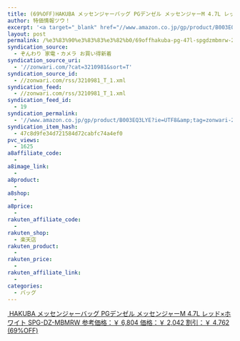 ```yaml
---
title: (69%OFF)HAKUBA メッセンジャーバッグ PGデンゼル メッセンジャーM 4.7L レッド×ホワイト SPG-DZ-MBMRW ￥2,042
author: 特価情報ツウ！
excerpt: '<a target="_blank" href="//www.amazon.co.jp/gp/product/B003EQ3LYE?ie=UTF8&amp;tag=zonwari-22&amp;linkCode=as2&amp;camp=247&amp;creative=7399&amp;creativeASIN=B003EQ3LYE"><img src="//ecx.images-amazon.com/images/I/41rgZdL%2B6VL._SL100_.jpg"><br>HAKUBA &#12513;&#12483;&#12475;&#12531;&#12472;&#12515;&#12540;&#12496;&#12483;&#12464; PG&#12487;&#12531;&#12476;&#12523; &#12513;&#12483;&#12475;&#12531;&#12472;&#12515;&#12540;M 4.7L &#12524;&#12483;&#12489;&times;&#12507;&#12527;&#12452;&#12488; SPG-DZ-MBMRW<br>&#21442;&#32771;&#20385;&#26684;&#65306;&#65509; 6,804<br>&#20385;&#26684;&#65306;&#65509; 2,042<br>&#21106;&#24341;&#65306;&#65509; 4,762 (69%OFF)</a>'
layout: post
permalink: /%e3%83%90%e3%83%83%e3%82%b0/69offhakuba-pg-47l-spgdzmbmrw-2042.html
syndication_source:
  - ぞんわり 家電・カメラ お買い得新着
syndication_source_uri:
  - '//zonwari.com/?cat=3210981&sort=T'
syndication_source_id:
  - //zonwari.com/rss/3210981_T_1.xml
syndication_feed:
  - //zonwari.com/rss/3210981_T_1.xml
syndication_feed_id:
  - 19
syndication_permalink:
  - '//www.amazon.co.jp/gp/product/B003EQ3LYE?ie=UTF8&amp;tag=zonwari-22&amp;linkCode=as2&amp;camp=247&amp;creative=7399&amp;creativeASIN=B003EQ3LYE'
syndication_item_hash:
  - 47c8d9fe34d721584d72cabfc74a4ef0
pvc_views:
  - 1625
a8affiliate_code:
  -
a8image_link:
  -
a8product:
  -
a8shop:
  -
a8price:
  -
rakuten_affiliate_code:
  -
rakuten_shop:
  - 楽天店
rakuten_product:
  -
rakuten_price:
  -
rakuten_affiliate_link:
  -
categories:
  - バッグ
---
```

[<img src='//i0.wp.com/ecx.images-amazon.com/images/I/41rgZdL%2B6VL._SL150_.jpg?w=546' title="" alt="" data-recalc-dims="1" />
HAKUBA メッセンジャーバッグ PGデンゼル メッセンジャーM 4.7L レッド×ホワイト SPG-DZ-MBMRW
参考価格：￥ 6,804
価格：￥ 2,042
割引：￥ 4,762 (69%OFF)][1]

 [1]: //www.amazon.co.jp/gp/product/B003EQ3LYE?ie=UTF8&#038;tag=tokkajohotsu-22&#038;linkCode=as2&#038;camp=247&#038;creative=7399&#038;creativeASIN=B003EQ3LYE